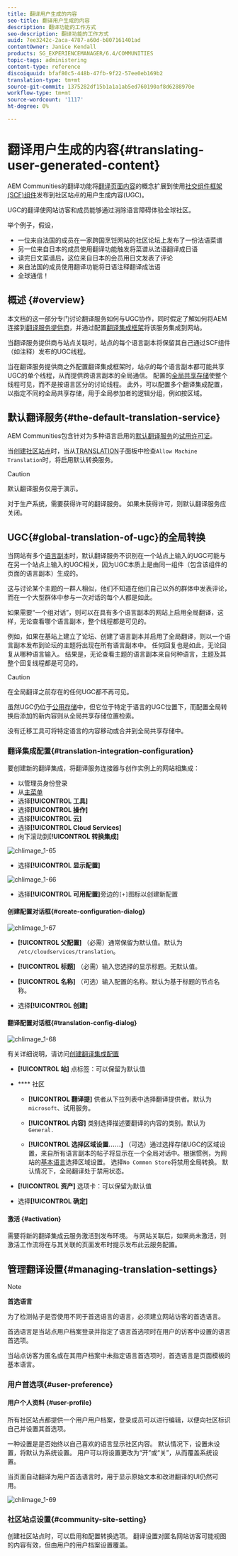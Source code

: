 ```yaml
---
title: 翻译用户生成的内容
seo-title: 翻译用户生成的内容
description: 翻译功能的工作方式
seo-description: 翻译功能的工作方式
uuid: 7ee3242c-2aca-4787-a60d-b807161401ad
contentOwner: Janice Kendall
products: SG_EXPERIENCEMANAGER/6.4/COMMUNITIES
topic-tags: administering
content-type: reference
discoiquuid: bfaf80c5-448b-47fb-9f22-57ee0eb169b2
translation-type: tm+mt
source-git-commit: 1375282df15b1a1a1ab5ed760190af8d6288970e
workflow-type: tm+mt
source-wordcount: '1117'
ht-degree: 0%

---
```



# 翻译用户生成的内容{#translating-user-generated-content}

AEM Communities的翻译功能将[翻译页面内容](../../help/sites-administering/translation.md)的概念扩展到使用[社交组件框架(SCF)组件](scf.md)发布到社区站点的用户生成内容(UGC)。

UGC的翻译使网站访客和成员能够通过消除语言障碍体验全球社区。

举个例子，假设，

* 一位来自法国的成员在一家跨国烹饪网站的社区论坛上发布了一份法语菜谱
* 另一位来自日本的成员使用翻译功能触发将菜谱从法语翻译成日语
* 读完日文菜谱后，这位来自日本的会员用日文发表了评论
* 来自法国的成员使用翻译功能将日语注释翻译成法语
* 全球通信！

## 概述 {#overview}

本文档的这一部分专门讨论翻译服务如何与UGC协作，同时假定了解如何将AEM连接到[翻译服务提供商](../../help/sites-administering/translation.md#connectingtoatranslationserviceprovider)，并通过配置[翻译集成框架](../../help/sites-administering/tc-tic.md)将该服务集成到网站。

当翻译服务提供商与站点关联时，站点的每个语言副本将保留其自己通过SCF组件（如注释）发布的UGC线程。

当在翻译服务提供商之外配置翻译集成框架时，站点的每个语言副本都可能共享UGC的单个线程，从而提供跨语言副本的全局通信。 配置的[全局共享存储](#global-translation-of-ugc)使整个线程可见，而不是按语言区分的讨论线程。 此外，可以配置多个翻译集成配置，以指定不同的全局共享存储，用于全局参加者的逻辑分组，例如按区域。

## 默认翻译服务{#the-default-translation-service}

AEM Communities包含针对为多种语言启用的[默认翻译服务](../../help/sites-administering/tc-msconf.md)的[试用许可证](../../help/sites-administering/tc-msconf.md#microsoft-translator-trial-license)。

当[创建社区站点](sites-console.md)时，当从[TRANSLATION](sites-console.md#translation)子面板中检查`Allow Machine Translation`时，将启用默认转换服务。

>[!CAUTION]
>
>默认翻译服务仅用于演示。
>
>对于生产系统，需要获得许可的翻译服务。 如果未获得许可，则默认翻译服务应关闭[](../../help/sites-administering/tc-msconf.md#microsoft-translator-trial-license-geometrixx-outdoors)。

## UGC{#global-translation-of-ugc}的全局转换

当网站有多个[语言副本](../../help/sites-administering/tc-prep.md)时，默认翻译服务不识别在一个站点上输入的UGC可能与在另一个站点上输入的UGC相关，因为UGC本质上是由同一组件（包含该组件的页面的语言副本）生成的。

这与讨论某个主题的一群人相似，他们不知道在他们自己以外的群体中发表评论，而在一个大型群体中参与一次对话的每个人都是如此。

如果需要“一个组对话”，则可以在具有多个语言副本的网站上启用全局翻译，这样，无论查看哪个语言副本，整个线程都是可见的。

例如，如果在基站上建立了论坛、创建了语言副本并启用了全局翻译，则以一个语言副本发布到论坛的主题将出现在所有语言副本中。 任何回复也是如此，无论回复从哪种语言输入。 结果是，无论查看主题的语言副本来自何种语言，主题及其整个回复线程都是可见的。

>[!CAUTION]
>
>在全局翻译之前存在的任何UGC都不再可见。
>
>虽然UGC仍位于[公用存储](working-with-srp.md)中，但它位于特定于语言的UGC位置下，而配置全局转换后添加的新内容则从全局共享存储位置检索。
>
>没有迁移工具可将特定语言的内容移动或合并到全局共享存储中。

### 翻译集成配置{#translation-integration-configuration}

要创建新的翻译集成，将翻译服务连接器与创作实例上的网站相集成：

* 以管理员身份登录
* 从[主菜单](http://localhost:4502/)
* 选择&#x200B;**[!UICONTROL 工具]**
* 选择&#x200B;**[!UICONTROL 操作]**
* 选择&#x200B;**[!UICONTROL 云]**
* 选择&#x200B;**[!UICONTROL Cloud Services]**
* 向下滚动到&#x200B;**[!UICONTROL 转换集成]**

![chlimage_1-65](assets/chlimage_1-65.png)

* 选择&#x200B;**[!UICONTROL 显示配置]**

![chlimage_1-66](assets/chlimage_1-66.png)

* 选择&#x200B;**[!UICONTROL 可用配置]**&#x200B;旁边的`[+]`图标以创建新配置

#### 创建配置对话框{#create-configuration-dialog}

![chlimage_1-67](assets/chlimage_1-67.png)

* **[!UICONTROL 父配置]**
（必需）通常保留为默认值。默认为 
`/etc/cloudservices/translation`。

* **[!UICONTROL 标题]**
（必需）输入您选择的显示标题。无默认值。

* **[!UICONTROL 名称]**
（可选）输入配置的名称。默认为基于标题的节点名称。

* 选择&#x200B;**[!UICONTROL 创建]**

#### 翻译配置对话框{#translation-config-dialog}

![chlimage_1-68](assets/chlimage_1-68.png)

有关详细说明，请访问[创建翻译集成配置](../../help/sites-administering/tc-tic.md#creating-a-translation-integration-configuration)

* **[!UICONTROL 站]** 点标签：可以保留为默认值
* **** 社区
   * **[!UICONTROL 翻译提]**
供者从下拉列表中选择翻译提供者。默认为 
`microsoft`、试用服务。

   * **[!UICONTROL 内容]**
类别选择描述要翻译的内容的类别。默认为 
`General.`

   * **[!UICONTROL 选择区域设置……]**
（可选）通过选择存储UGC的区域设置，来自所有语言副本的帖子将显示在一个全局对话中。根据惯例，为网站的[基本语言](sites-console.md#translation)选择区域设置。 选择`No Common Store`将禁用全局转换。 默认情况下，全局翻译处于禁用状态。

* **[!UICONTROL 资产]** 选项卡：可以保留为默认值
* 选择&#x200B;**[!UICONTROL 确定]**

#### 激活 {#activation}

需要将新的翻译集成云服务激活到发布环境。 与网站关联后，如果尚未激活，则激活工作流将在与其关联的页面发布时提示发布此云服务配置。

## 管理翻译设置{#managing-translation-settings}

>[!NOTE]
>
>**首选语言**
>
>为了检测帖子是否使用不同于首选语言的语言，必须建立网站访客的首选语言。
>
>首选语言是当站点用户档案登录并指定了语言首选项时在用户的访客中设置的语言首选项。
>
>当站点访客为匿名或在其用户档案中未指定语言首选项时，首选语言是页面模板的基本语言。

### 用户首选项{#user-preference}

#### 用户个人资料 {#user-profile}

所有社区站点都提供一个用户用户档案，登录成员可以进行编辑，以便向社区标识自己并设置其首选项。

一种设置是是否始终以自己喜欢的语言显示社区内容。 默认情况下，设置未设置，将默认为系统设置。 用户可以将设置更改为“开”或“关”，从而覆盖系统设置。

当页面自动翻译为用户首选语言时，用于显示原始文本和改进翻译的UI仍然可用。

![chlimage_1-69](assets/chlimage_1-69.png)

### 社区站点设置{#community-site-setting}

创建社区站点时，可以启用和配置转换选项。 翻译设置对匿名网站访客可能视图的内容有效，但由用户的用户档案设置覆盖。
